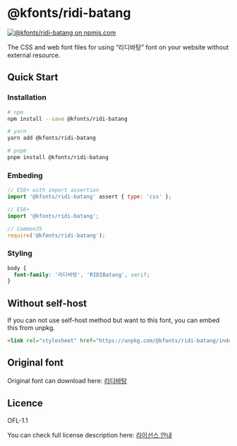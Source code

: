 # @kfonts/ridi-batang

[![@kfonts/ridi-batang on npmjs.com](https://img.shields.io/npm/v/%40kfonts%2Fridi-batang)](https://www.npmjs.com/package/@kfonts/ridi-batang)

The CSS and web font files for using &OpenCurlyDoubleQuote;리디바탕&CloseCurlyDoubleQuote; font on your website without external resource.

## Quick Start

### Installation

```sh
# npm
npm install --save @kfonts/ridi-batang

# yarn
yarn add @kfonts/ridi-batang

# pnpm
pnpm install @kfonts/ridi-batang
```

### Embeding

```js
// ES6+ with import assertion
import '@kfonts/ridi-batang' assert { type: 'css' };

// ES6+
import '@kfonts/ridi-batang';

// CommonJS
require('@kfonts/ridi-batang');
```

### Styling

```css
body {
  font-family: '리디바탕', 'RIDIBatang', serif;
}
```

## Without self-host

If you can not use self-host method but want to this font, you can embed this from unpkg.

```html
<link rel="stylesheet" href="https://unpkg.com/@kfonts/ridi-batang/index.css" />
```

## Original font

Original font can download here: [리디바탕](https://ridicorp.com/ridibatang/)

## Licence

OFL-1.1

You can check full license description here: [라이선스 안내](https://ridicorp.com/ridibatang/#ridibatang-download)

